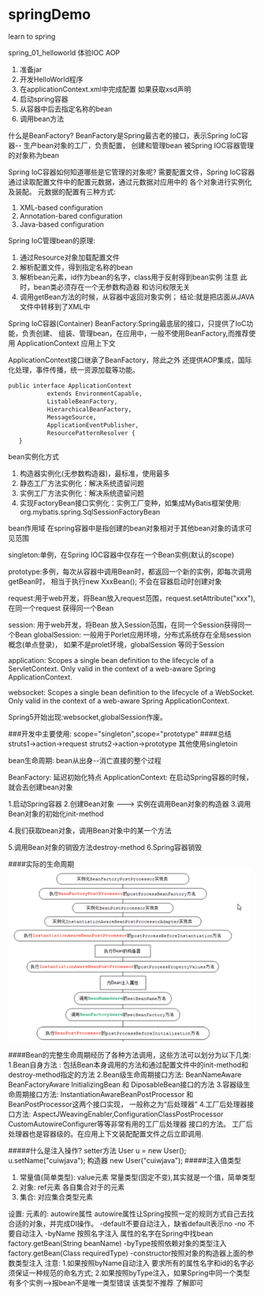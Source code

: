 # springDemo
learn to spring 

spring_01_helloworld 体验IOC AOP

1. 准备jar
2. 开发HelloWorld程序
3. 在applicationContext.xml中完成配置 如果获取xsd声明
4. 启动spring容器
5. 从容器中后去指定名称的bean
6. 调用bean方法

什么是BeanFactory?
BeanFactory是Spring最古老的接口，表示Spring IoC容器-- 生产bean对象的工厂，负责配置，
创建和管理bean
被Spring IOC容器管理的对象称为bean

Spring IoC容器如何知道哪些是它管理的对象呢?
需要配置文件，Spring IoC容器通过读取配置文件中的配置元数据，通过元数据对应用中的
各个对象进行实例化及装配。
元数据的配置有三种方式:
1. XML-based configuration
2. Annotation-bared configuration
3. Java-based configuration

Spring IoC管理bean的原理:
1. 通过Resource对象加载配置文件
2. 解析配置文件，得到指定名称的bean
3. 解析bean元素，id作为bean的名字，class用于反射得到bean实例
注意 此时，bean类必须存在一个无参数构造器 和访问权限无关
4. 调用getBean方法的时候，从容器中返回对象实例；
结论:就是把店面从JAVA文件中转移到了XML中

Spring IoC容器(Container)
BeanFactory:Spring最底层的接口，只提供了IoC功能，负责创建、
组装、管理bean，在应用中，一般不使用BeanFactory,而推荐使用
ApplicationContext 应用上下文

ApplicationContext接口继承了BeanFactory，除此之外
还提供AOP集成，国际化处理，事件传播，统一资源加载等功能。


```
public interface ApplicationContext 
           extends EnvironmentCapable, 
           ListableBeanFactory, 
           HierarchicalBeanFactory, 
           MessageSource, 
           ApplicationEventPublisher, 
           ResourcePatternResolver {
   }
```

bean实例化方式
1. 构造器实例化(无参数构造器)，最标准，使用最多
2. 静态工厂方法实例化：解决系统遗留问题
3. 实例工厂方法实例化：解决系统遗留问题
4. 实现FactoryBean接口实例化：实例工厂变种，如集成MyBatis框架使用:
org.mybatis.spring.SqlSessionFactoryBean

bean作用域
在spring容器中是指创建的bean对象相对于其他bean对象的请求可见范围
<bean id="" class="" scope="作用域" />

singleton:单例，在Spring IOC容器中仅存在一个Bean实例(默认的scope)

prototype:多例，每次从容器中调用Bean时，都返回一个新的实例，即每次调用getBean时，
相当于执行new XxxBean(); 不会在容器启动时创建对象

request:用于web开发，将Bean放入request范围，request.setAttribute("xxx"),
在同一个request 获得同一个Bean

session: 用于web开发，将Bean 放入Session范围，在同一个Session获得同一个Bean
globalSession: 一般用于Porlet应用环境，分布式系统存在全局session概念(单点登录)，
如果不是prolet环境，globalSession 等同于Session

application: Scopes a single bean definition to the lifecycle of a ServletContext.
Only valid in  the context of a web-aware Spring ApplicationContext.

websocket: Scopes a single bean definition to the lifecycle of a WebSocket.
Only valid in the context of a web-aware Spring ApplicationContext.

Spring5开始出现:websocket,globalSession作废。

###开发中主要使用: scope="singleton",scope="prototype"
####总结 struts1->action->request
    struts2->action->prototype
    其他使用singletoin
    
bean生命周期: bean从出身--消亡直接的整个过程

BeanFactory:     延迟初始化特点
ApplicationContext: 在启动Spring容器的时候，就会去创建bean对象

<bean id="" class="" init-method="" destroy-method="" />

1.启动Spring容器
2.创建Bean对象 ---> 实例在调用Bean对象的构造器
3.调用Bean对象的初始化init-method

4.我们获取bean对象，调用Bean对象中的某一个方法

5.调用Bean对象的销毁方法destroy-method
6.Spring容器销毁


####实际的生命周期
![02-7](image/02-7.png)

####Bean的完整生命周期经历了各种方法调用，这些方法可以划分为以下几类:
1.Bean自身方法 : 包括Bean本身调用的方法和通过配置文件中<bean>的init-method和destroy-method指定的方法
2.Bean级生命周期接口方法: BeanNameAware BeanFactoryAware InitializingBean 和 DiposableBean接口的方法
3.容器级生命周期接口方法: InstantiationAwareBeanPostProcessor 和 BeanPostProcessor这两个接口实现，
一般称之为“后处理器”
4.工厂后处理器接口方法: AspectJWeavingEnabler,ConfigurationClassPostProcessor
CustomAutowireConfigurer等等非常有用的工厂后处理器 接口的方法。
工厂后处理器也是容器级的。在应用上下文装配配置文件之后立即调用.

#####什么是注入操作?
setter方法
User u = new User();
u.setName("cuiwjava");
构造器
new User("cuiwjava");
#####注入值类型
1. 常量值(简单类型): value元素
常量类型(固定不变),其实就是一个值，简单类型
2. 对象: ref元素
各自集合对于的元素<set><list><map>
3. 集合: 对应集合类型元素

设置: <bean/> 元素的: autowire属性
<bean id="somebean" class="SomeBean全限定名" autowire="byType" />
autowire属性让Spring按照一定的规则方式自己去找合适的对象，并完成DI操作。
-default不要自动注入，缺省default表示no
-no 不要自动注入
-byName 按照名字注入 属性的名字在Spring中找bean factory.getBean(String beanName)
-byType按照依赖对象的类型注入 factory.getBean(Class requiredType)
-constructor按照对象的构造器上面的参数类型注入
注意:
1.如果按照byName自动注入 要求所有的属性名字和id的名字必须保证一种规范的命名方式;
2.如果按照byType注入，如果Spring中同一个类型有多个实例-->报bean不是唯一类型错误
该类型不推荐 了解即可
